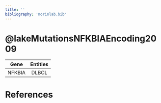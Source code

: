 ```yaml
---
title: ''
bibliography: 'morinlab.bib'
---
```


# @lakeMutationsNFKBIAEncoding2009
|Gene|Entities|
|:-:|:-:|
|NFKBIA|DLBCL|

# References

